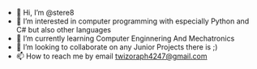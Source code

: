 - 👋 Hi, I’m @stere8
- 👀 I’m interested in computer programming with especially Python and C# but also other languages 
- 🌱 I’m currently learning Computer Enginnering And Mechatronics
- 💞️ I’m looking to collaborate on any Junior Projects there is ;)
- 📫 How to reach me by email twizoraph4247@gmail.com

<!---
stere8/stere8 is a ✨ special ✨ repository because its `README.md` (this file) appears on your GitHub profile.
You can click the Preview link to take a look at your changes.
--->
